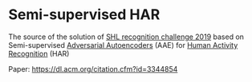 # Semi-supervised HAR
The source of the solution of [SHL recognition challenge 2019](http://www.shl-dataset.org/activity-recognition-challenge-2019/) based on Semi-supervised [Adversarial Autoencoders](https://arxiv.org/abs/1511.05644) (AAE) for [Human Activity Recognition](https://en.wikipedia.org/wiki/Activity_recognition) (HAR)

Paper: https://dl.acm.org/citation.cfm?id=3344854 